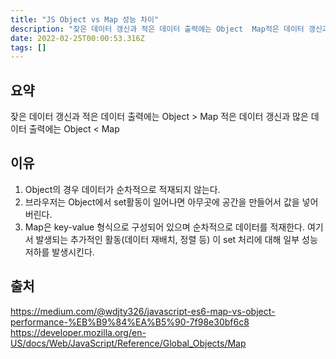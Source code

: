 ```yaml
---
title: "JS Object vs Map 성능 차이"
description: "잦은 데이터 갱신과 적은 데이터 출력에는 Object  Map적은 데이터 갱신과 많은 데이터 출력에는 Object &lt; MapObject의 경우 데이터가 순차적으로 적재되지 않는다. 브라우저는 Object에서 set활동이 일어나면 아무곳에 공간을 만들어서 값을 넣"
date: 2022-02-25T00:00:53.316Z
tags: []
---
```

## 요약
잦은 데이터 갱신과 적은 데이터 출력에는 Object > Map
적은 데이터 갱신과 많은 데이터 출력에는 Object < Map

## 이유
1. Object의 경우 데이터가 순차적으로 적재되지 않는다. 
2. 브라우저는 Object에서 set활동이 일어나면 아무곳에 공간을 만들어서 값을 넣어버린다.
3. Map은 key-value 형식으로 구성되어 있으며 순차적으로 데이터를 적재한다. 여기서 발생되는 추가적인 활동(데이터 재배치, 정렬 등) 이 set 처리에 대해 일부 성능저하를 발생시킨다.

## 출처
https://medium.com/@wdjty326/javascript-es6-map-vs-object-performance-%EB%B9%84%EA%B5%90-7f98e30bf6c8
https://developer.mozilla.org/en-US/docs/Web/JavaScript/Reference/Global_Objects/Map